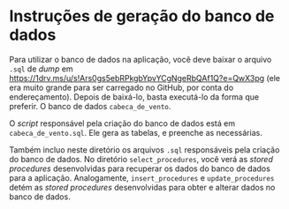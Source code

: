 # Instruções de geração do banco de dados

Para utilizar o banco de dados na aplicação, você deve baixar o arquivo `.sql` de *dump* em https://1drv.ms/u/s!Ars0gs5ebRPkgbYpvYCgNgeRbQAf1Q?e=QwX3pg (ele era muito grande para ser carregado no GitHub, por conta do endereçamento). Depois de baixá-lo, basta executá-lo da forma que preferir. O banco de dados `cabeca_de_vento`.

O *script* responsável pela criação do banco de dados está em `cabeca_de_vento.sql`. Ele gera as tabelas, e preenche as necessárias.

Também incluo neste diretório os arquivos `.sql` responsáveis pela criação do banco de dados. No diretório `select_procedures`, você verá as *stored procedures* desenvolvidas para recuperar os dados do banco de dados para a aplicação. Analogamente, `insert_procedures` e `update_procedures` detém as *stored procedures* desenvolvidas para obter e alterar dados no banco de dados.
